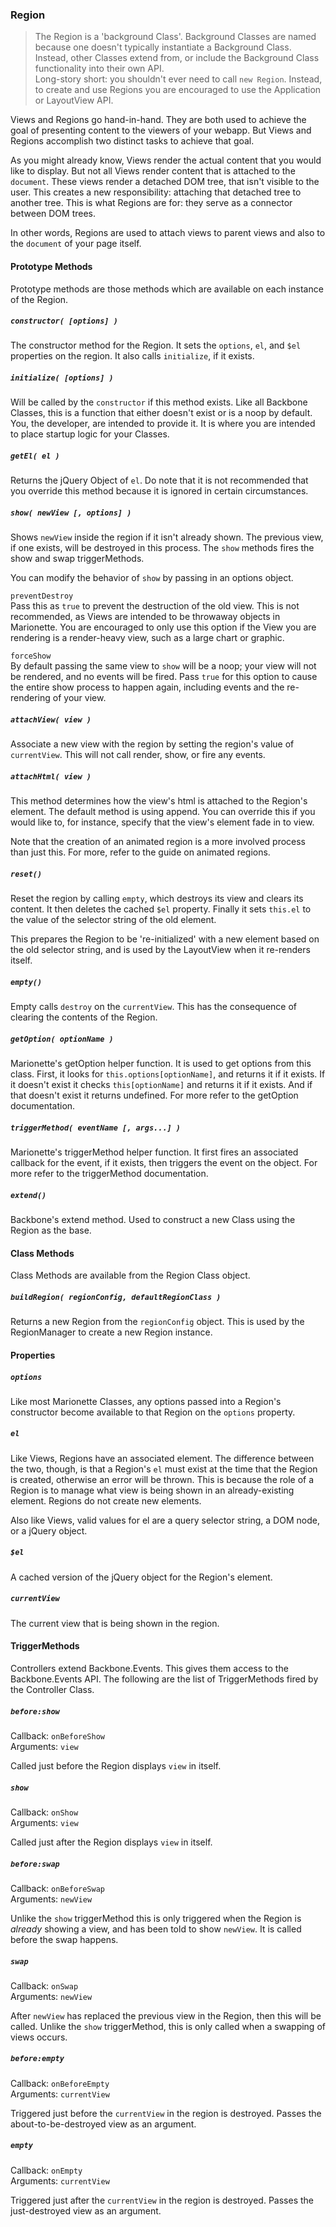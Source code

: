 ### Region

> The Region is a 'background Class'. Background Classes are named because one doesn't typically
instantiate a Background Class. Instead, other Classes extend from, or include the Background
Class functionality into their own API.  
> Long-story short: you shouldn't ever need to call `new Region`. Instead, to create and use Regions you are encouraged to use the Application or LayoutView API.

Views and Regions go hand-in-hand. They are both used to achieve the goal of presenting
content to the viewers of your webapp. But Views and Regions accomplish two distinct tasks to achieve
that goal.

As you might already know, Views render the actual content that you would like to display.
But not all Views render content that is attached to the `document`. These views render a detached DOM
tree, that isn't visible to the user. This creates a new responsibility: attaching that detached tree
to another tree. This is what Regions are for: they serve as a connector between DOM trees.

In other words, Regions are used to attach views to parent views and also to the `document` of your page
itself.

#### Prototype Methods

Prototype methods are those methods which are available on each instance of the Region.

##### `constructor( [options] )`

The constructor method for the Region. It sets the `options`, `el`, and `$el` properties
on the region. It also calls `initialize`, if it exists.

##### `initialize( [options] )`

Will be called by the `constructor` if this method exists. Like all Backbone Classes,
this is a function that either doesn't exist or is a noop by default. You, the developer, are
intended to provide it. It is where you are intended to place startup logic for your Classes.

##### `getEl( el )`

Returns the jQuery Object of `el`. Do note that it is not recommended that you override
this method because it is ignored in certain circumstances.

##### `show( newView [, options] )`

Shows `newView` inside the region if it isn't already shown. The previous view, if one exists,
will be destroyed in this process. The `show` methods fires the show and swap triggerMethods.

You can modify the behavior of `show` by passing in an options object.

`preventDestroy`  
Pass this as `true` to prevent the destruction of the old view. This is not recommended, as Views
are intended to be throwaway objects in Marionette. You are encouraged to only use this option
if the View you are rendering is a render-heavy view, such as a large chart or graphic.

`forceShow`  
By default passing the same view to `show` will be a noop; your view will not be rendered, and no
events will be fired. Pass `true` for this option to cause the entire show process to happen again,
including events and the re-rendering of your view.

##### `attachView( view )`

Associate a new view with the region by setting the region's value of `currentView`. This will not call render,
show, or fire any events.

##### `attachHtml( view )`

This method determines how the view's html is attached to the Region's element. The default
method is using append. You can override this if you would like to, for instance, specify that
the view's element fade in to view.

Note that the creation of an animated region is a more involved process than just this. For more,
refer to the guide on animated regions.

##### `reset()`

Reset the region by calling `empty`, which destroys its view and clears its content. It then deletes
the cached `$el` property. Finally it sets `this.el` to the value of the selector string of the old
element.

This prepares the Region to be 're-initialized' with a new element based on the old selector
string, and is used by the LayoutView when it re-renders itself.

##### `empty()`

Empty calls `destroy` on the `currentView`. This has the consequence of clearing the contents
of the Region.

##### `getOption( optionName )`

Marionette's getOption helper function. It is used to get options from this class. First,
it looks for `this.options[optionName]`, and returns it if it exists. If it doesn't exist it checks
`this[optionName]` and returns it if it exists. And if that doesn't exist it returns undefined. For more
refer to the getOption documentation.

##### `triggerMethod( eventName [, args...] )`

Marionette's triggerMethod helper function. It first fires an associated callback
for the event, if it exists, then triggers the event on the object. For more refer
to the triggerMethod documentation.

##### `extend()`

Backbone's extend method. Used to construct a new Class using the Region as the base.

#### Class Methods

Class Methods are available from the Region Class object.

##### `buildRegion( regionConfig, defaultRegionClass )`

Returns a new Region from the `regionConfig` object. This is used by the RegionManager to
create a new Region instance.

#### Properties

##### `options`

Like most Marionette Classes, any options passed into a Region's constructor become
available to that Region on the `options` property.

##### `el`

Like Views, Regions have an associated element. The difference between the two, though, is that
a Region's `el` must exist at the time that the Region is created, otherwise an error will be thrown.
This is because the role of a Region is to manage what view is being shown in an already-existing
element. Regions do not create new elements.

Also like Views, valid values for el are a query selector string, a DOM node, or a jQuery object.

##### `$el`

A cached version of the jQuery object for the Region's element.

##### `currentView`

The current view that is being shown in the region.

#### TriggerMethods

Controllers extend Backbone.Events. This gives them access to the Backbone.Events API. The following
are the list of TriggerMethods fired by the Controller Class.

##### `before:show`  
Callback: `onBeforeShow`  
Arguments: `view`  

Called just before the Region displays `view` in itself.

##### `show`  
Callback: `onShow`  
Arguments: `view`

Called just after the Region displays `view` in itself.

##### `before:swap`  
Callback: `onBeforeSwap`  
Arguments: `newView`

Unlike the `show` triggerMethod this is only triggered when the Region is *already* showing a
view, and has been told to show `newView`. It is called before the swap happens.

##### `swap`  
Callback: `onSwap`  
Arguments: `newView`

After `newView` has replaced the previous view in the Region, then this will be called. Unlike the `show` triggerMethod, this is only called when a swapping
of views occurs.

##### `before:empty`  
Callback: `onBeforeEmpty`  
Arguments: `currentView`

Triggered just before the `currentView` in the region is destroyed. Passes the about-to-be-destroyed view as an argument.

##### `empty`  
Callback: `onEmpty`  
Arguments: `currentView`

Triggered just after the `currentView` in the region is destroyed. Passes the just-destroyed view as an argument.
